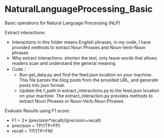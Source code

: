 # NaturalLanguageProcessing_Basic
Basic operations for Natural Language Processing (NLP)

Extract interactions:
* Interactions in this folder means English phrases, in my code, I have provided methods to extract Noun Phrases and Noun-Verb-Noun phrases
* Why extract interactions: shorten the text, only leave words that allows readers scan and understand the general meaning
* Code：
  * Run get_data.py and find the feed.json location on your machine. This file parses the blog posts from the provided URL, and generate posts into json format.
  * Update the f_path in extract_interactions.py to the feed.json location on your machine. The extract_interaction.py provides methods to extract Noun Phrases or Noun-Verb-Noun Phrases

Evaluate Results using F1 score:
* F1 = 2* (precision*recall)/(precision+recall)
* precision = TP/(TP+FP)
* recall = TP/(TP+FN)


